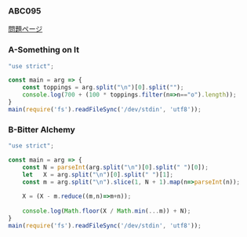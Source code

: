 ### ABC095
[問題ページ](https://atcoder.jp/contests/abc095/tasks)

### A-Something on It
```JavaScript
"use strict";

const main = arg => {
    const toppings = arg.split("\n")[0].split("");
    console.log(700 + (100 * toppings.filter(n=>n=="o").length));
}
main(require('fs').readFileSync('/dev/stdin', 'utf8'));

```

### B-Bitter Alchemy
```JavaScript
"use strict";

const main = arg => {
    const N = parseInt(arg.split("\n")[0].split(" ")[0]);
    let   X = arg.split("\n")[0].split(" ")[1];
    const m = arg.split("\n").slice(1, N + 1).map(n=>parseInt(n));
    
    X = (X - m.reduce((m,n)=>m+n));
    
    console.log(Math.floor(X / Math.min(...m)) + N);
}
main(require('fs').readFileSync('/dev/stdin', 'utf8'));

```